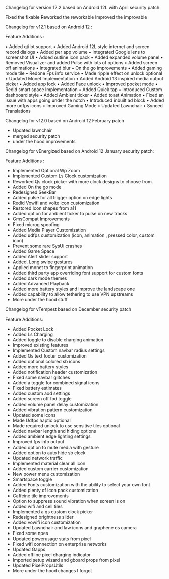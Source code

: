 Changelog for version 12.2 based on Android 12L with April security patch:

Fixed the fixable
Reworked the reworkable
Improved the improvable

Changelog for v12.1 based on Android 12 :

Feature Additions :
 

• Added qti bt support
• Added Android 12L style internet and screen record dialogs 
• Added per app volume 
• Integrated Google lens to screenshot UI
• Added outline icon pack
• Added expanded volume panel 
• Removed Visualizer and added Pulse with lots of options
• Added screen off animations
• Integrated blur 
• On the go improvements
• Added gaming mode tile 
• Redone Fps info service 
• Made ripple effect on unlock optional
• Updated Monet Implementation
• Added Android 13 inspired media output picker
• Added app lock
• Added Face unlock
• Improved pocket mode 
• Redid smart space Implementation
• Added Quick tap
• Introduced Custom dashboard style 
• Added Ambient ticker
• Added toast Animation
• Fixed an issue with apps going under the notch 
• Introduced inbuilt ad block
• Added more udfps icons 
• Improved Gaming Mode 
• Updated Lawnchair
• Synced Translations

Changelog for v12.0 based on Android 12 February patch 
- Updated lawnchair
- merged security patch
- under the hood improvements


Changelog for vEnergized based on Android 12 January security patch:

Feature Additions :

- Implemented Optional Wp Zoom
- Implemented Custom Ls Clock customization
- Reworked Qs clock picker with more clock designs to choose from.
- Added On the go mode
- Redesigned SeekBar
- Added pulse for all trigger option on edge lights 
- Redid Vowifi and volte icon customization
- Restored Icon shapes from a11
- Added option for ambient ticker to pulse on new tracks
- GmsCompat Improvements
- Fixed microg spoofing
- Added Media Player Customization
- Added udfps customization (icon, animation , pressed color, custom icon)
- Prevent some rare SysUi crashes
- Added Game Space 
- Added Alert slider support
- Added. Long swipe gestures
- Applied monet to fingerprint animation
- Added third party app overriding font  support for custom fonts
- Added dark mode themes
- Added Advanced Playback
- Added more battery styles and improve the landscape one
- Added capability to allow tethering to use VPN upstreams
- More under the hood stuff

Changelog for vTempest based on December security patch

Feature Additions: 
- Added Pocket Lock
- Added Ls Charging
- Added toggle to disable charging animation
- Improved existing features 
- Implemented Custom navbar radius settings
- Added Qs text footer customization
- Added optional colored sb icons
- Added more battery styles
- Added notification header customization
- Fixed some navbar glitches
- Added a toggle for combined signal icons 
- Fixed battery estimates
- Added custom aod settings 
- Added screen off fod toggle 
- Added volume panel delay customization
- Added vibration pattern customization
- Updated some icons 
- Made Udfps haptic optional
- Made required unlock to use sensitive tiles optional
- Added navbar length and hiding options
- Added ambient edge lighting settings 
- Improved fps info output
- Added option to mute media with gesture
- Added option to auto hide sb clock
- Updated network traffic
- Implemented material clear all icon
- Added custom carrier customization
- New power menu customization
- Smartspace toggle 
- Added Fonts customization with the ability to select your own font
- Added plenty of icon pack customization 
- Caffeine tile improvements
- Option to suppress sound vibration when screen is on
- Added wifi and cell tiles
- Implemented a qs custom clock picker 
- Redesigned brightness slider 
- Added vowifi icon customization
- Updated Lawnchair and law icons and graphene os camera
- Fixed some npes
- Updated powerusage stats from pixel 
- Fixed wifi connection on enterprise networks
- Updated Gapps
- Added offline pixel charging indicator
- Imported setup wizard and gboard props from pixel
- Updated PixelPropsUtils
- More under the hood changes I forgot


